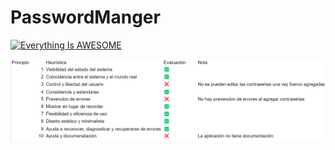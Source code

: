 # PasswordManger

[![Everything Is AWESOME](https://img.youtube.com/vi/RVoFi5hOHZM/0.jpg)](https://www.youtube.com/watch?v=RVoFi5hOHZM)

![Evaluación heurística](./Heuristica.png)
